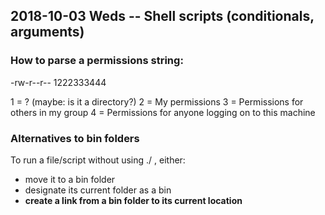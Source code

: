 

## 2018-10-03 Weds -- Shell scripts (conditionals, arguments)


### How to parse a permissions string:

-rw-r--r--
1222333444

1 = ? (maybe: is it a directory?)
2 = My permissions
3 = Permissions for others in my group
4 = Permissions for anyone logging on to this machine


### Alternatives to bin folders

To run a file/script without using ./ , either:
- move it to a bin folder
- designate its current folder as a bin
- **create a link from a bin folder to its current location**

